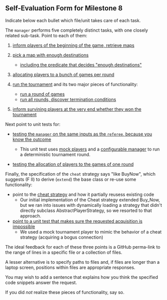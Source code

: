 ## Self-Evaluation Form for Milestone 8

Indicate below each bullet which file/unit takes care of each task.

The `manager` performs five completely distinct tasks, with one
closely related sub-task. Point to each of them:  

1. [inform players of the beginning of the game, retrieve maps](https://github.ccs.neu.edu/CS4500-F21/lassen/blob/80aa96cdd879ca8ba040be0a8f8c58ecade006dc/Trains/Admin/manager.py#L50)

2. [pick a map with enough destinations](https://github.ccs.neu.edu/CS4500-F21/lassen/blob/80aa96cdd879ca8ba040be0a8f8c58ecade006dc/Trains/Admin/manager.py#L113)
	- [including the predicate that decides "enough destinations"](https://github.ccs.neu.edu/CS4500-F21/lassen/blob/80aa96cdd879ca8ba040be0a8f8c58ecade006dc/Trains/Admin/manager.py#L66)

3. [allocating players to a bunch of games per round](https://github.ccs.neu.edu/CS4500-F21/lassen/blob/80aa96cdd879ca8ba040be0a8f8c58ecade006dc/Trains/Admin/manager.py#L80)

4. [run the tournament](https://github.ccs.neu.edu/CS4500-F21/lassen/blob/80aa96cdd879ca8ba040be0a8f8c58ecade006dc/Trains/Admin/manager.py#L207) and its two major pieces of functionality:
   - [run a  round of games](https://github.ccs.neu.edu/CS4500-F21/lassen/blob/80aa96cdd879ca8ba040be0a8f8c58ecade006dc/Trains/Admin/manager.py#L151)
   - [run all rounds, discover termination conditions](https://github.ccs.neu.edu/CS4500-F21/lassen/blob/80aa96cdd879ca8ba040be0a8f8c58ecade006dc/Trains/Admin/manager.py#L184)

5. [inform survining players at the very end whether they won the tournament](https://github.ccs.neu.edu/CS4500-F21/lassen/blob/80aa96cdd879ca8ba040be0a8f8c58ecade006dc/Trains/Admin/manager.py#L196)

Next point to unit tests for:

- [testing the `manager` on the same inputs as the `referee`, because
  you know the outcome](https://github.ccs.neu.edu/CS4500-F21/lassen/blob/80aa96cdd879ca8ba040be0a8f8c58ecade006dc/Trains/Other/Unit_Tests/manager_tests.py#L261)
	- This unit test uses [mock players](https://github.ccs.neu.edu/CS4500-F21/lassen/blob/80aa96cdd879ca8ba040be0a8f8c58ecade006dc/Trains/Other/Mocks/mock_tournament_player.py#L12) and a [configurable manager](https://github.ccs.neu.edu/CS4500-F21/lassen/blob/80aa96cdd879ca8ba040be0a8f8c58ecade006dc/Trains/Other/Mocks/configurable_manager.py#L11) to run a deterministic tournament round.

- [testing the allocation of players to the games of one round](https://github.ccs.neu.edu/CS4500-F21/lassen/blob/80aa96cdd879ca8ba040be0a8f8c58ecade006dc/Trains/Other/Unit_Tests/manager_tests.py#L119-L183)

Finally, the specification of the `cheat` strategy says "like BuyNow",
which suggests (F II) to derive (`extend`) the base class or re-use some
functionality:

- point to the [cheat strategy](https://github.ccs.neu.edu/CS4500-F21/lassen/blob/80aa96cdd879ca8ba040be0a8f8c58ecade006dc/Trains/Player/cheat_strategy.py#L9) and how it partially reusess existing code
	- Our initial implementation of the Cheat strategy extended Buy_Now, but we ran into issues with dynamically loading a strategy that didn't directly subclass AbstractPlayerStrategy, so we resorted to that approach.
- [point to a unit test that makes sure the requested acquisition is impossible](https://github.ccs.neu.edu/CS4500-F21/lassen/blob/80aa96cdd879ca8ba040be0a8f8c58ecade006dc/Trains/Other/Unit_Tests/manager_tests.py#L261)
	- We used a mock tournament player to mimic the behavior of a cheat strategy (acquiring a bogus connection)

The ideal feedback for each of these three points is a GitHub
perma-link to the range of lines in a specific file or a collection of
files.

A lesser alternative is to specify paths to files and, if files are
longer than a laptop screen, positions within files are appropriate
responses.

You may wish to add a sentence that explains how you think the
specified code snippets answer the request.

If you did *not* realize these pieces of functionality, say so.
